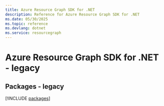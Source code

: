 ```yaml
---
title: Azure Resource Graph SDK for .NET
description: Reference for Azure Resource Graph SDK for .NET
ms.date: 05/30/2025
ms.topic: reference
ms.devlang: dotnet
ms.service: resourcegraph
---
```

# Azure Resource Graph SDK for .NET - legacy
## Packages - legacy
[!INCLUDE [packages](resource-graph-index.md)]